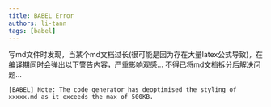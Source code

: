 ```yaml
---
title: BABEL Error
authors: li-tann
tags: [babel]
---
```


写md文件时发现，当某个md文档过长(很可能是因为存在大量latex公式导致)，在编译期间时会弹出以下警告内容，严重影响观感... 不得已将md文档拆分后解决问题...

```shell
[BABEL] Note: The code generator has deoptimised the styling of xxxxx.md as it exceeds the max of 500KB.
```
